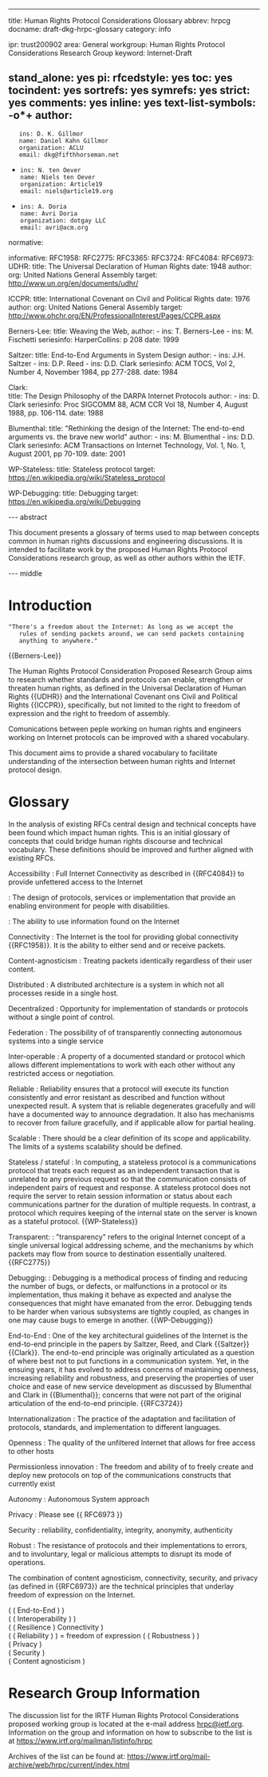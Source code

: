 ---
title: Human Rights Protocol Considerations Glossary
abbrev: hrpcg
docname: draft-dkg-hrpc-glossary
category: info

ipr: trust200902
area: General
workgroup: Human Rights Protocol Considerations Research Group
keyword: Internet-Draft

stand_alone: yes
pi:
  rfcedstyle: yes
  toc: yes
  tocindent: yes
  sortrefs: yes
  symrefs: yes
  strict: yes
  comments: yes
  inline: yes
  text-list-symbols: -o*+
author:
 -
       ins: D. K. Gillmor
       name: Daniel Kahn Gillmor
       organization: ACLU
       email: dkg@fifthhorseman.net
 -
       ins: N. ten Oever
       name: Niels ten Oever
       organization: Article19
       email: niels@article19.org
 - 
       ins: A. Doria
       name: Avri Doria
       organization: dotgay LLC
       email: avri@acm.org


normative:
  
informative:
   RFC1958:
   RFC2775:
   RFC3365:
   RFC3724:
   RFC4084:
   RFC6973:
   UDHR:
     title: The Universal Declaration of Human Rights
     date: 1948
     author:
        org: United Nations General Assembly
     target:  http://www.un.org/en/documents/udhr/

   ICCPR:
     title: International Covenant on Civil and Political Rights
     date: 1976
     author:
        org: United Nations General Assembly
     target: http://www.ohchr.org/EN/ProfessionalInterest/Pages/CCPR.aspx
   
   Berners-Lee:
     title: Weaving the Web,
     author:
       - ins: T. Berners-Lee
       - ins: M. Fischetti
     seriesinfo:
       HarperCollins: p 208
     date: 1999

   Saltzer:
     title: End-to-End Arguments in System Design
     author: 
       - ins: J.H. Saltzer
       - ins: D.P. Reed
       - ins: D.D. Clark
     seriesinfo: ACM TOCS, Vol 2, Number 4, November
        1984, pp 277-288.
     date: 1984

   Clark:     
     title: The Design Philosophy of the DARPA Internet Protocols
     author:
       - ins: D. Clark
     seriesinfo: Proc SIGCOMM 88, ACM CCR Vol 18, Number 4, August
        1988, pp. 106-114.
     date: 1988

   Blumenthal:
     title: "Rethinking the design of the Internet: The end-to-end arguments vs. the brave new world"
     author:
       - ins: M. Blumenthal
       - ins: D.D. Clark
     seriesinfo: ACM Transactions on Internet Technology, Vol. 1, No. 1, August 2001, pp 70-109.
     date: 2001

   WP-Stateless:
     title: Stateless protocol
     target: https://en.wikipedia.org/wiki/Stateless_protocol

   WP-Debugging:
     title: Debugging
     target: https://en.wikipedia.org/wiki/Debugging

--- abstract

This document presents a glossary of terms used to map between
concepts common in human rights discussions and engineering
discussions.  It is intended to facilitate work by the proposed Human
Rights Protocol Considerations research group, as well as other
authors within the IETF.

--- middle


Introduction
============

    "There's a freedom about the Internet: As long as we accept the
       rules of sending packets around, we can send packets containing
       anything to anywhere."

{{Berners-Lee}}

The Human Rights Protocol Consideration Proposed Research Group aims
to research whether standards and protocols can enable, strengthen or
threaten human rights, as defined in the Universal Declaration of
Human Rights {{UDHR}} and the International Covenant ons Civil and
Political Rights {{ICCPR}}, specifically, but not limited to the
right to freedom of expression and the right to freedom of assembly.

Comunications between peple working on human rights and engineers
working on Internet protocols can be improved with a shared vocabulary.

This document aims to provide a shared vocabulary to facilitate
understanding of the intersection between human rights and Internet
protocol design.

Glossary
========

In the analysis of existing RFCs central design and technical concepts have been found which impact human rights.  This is an initial glossary of concepts that could bridge human rights discourse and technical vocabulary. These definitions should be improved and further aligned with existing RFCs.

Accessibility
: Full Internet Connectivity as described in {{RFC4084}} to provide unfettered access to the Internet 

: The design of protocols, services or implementation that provide an enabling environment for people with disabilities.

: The ability to use information found on the Internet

Connectivity
: The Internet is the tool for providing global connectivity {{RFC1958}}. It is the ability to either send and or receive packets.

Content-agnosticism
: Treating packets identically regardless of their user content.

Distributed
: A distributed architecture is a system in which not all processes reside in a single host.

Decentralized
: Opportunity for implementation of standards or protocols without a single point of control.

Federation
: The possibility of of transparently connecting autonomous systems into a single service

Inter-operable
: A property of a documented standard or protocol which allows different implementations to work with each other without any restricted access or negotiation. 

Reliable
: Reliability ensures that a protocol will execute its function consistently and error resistant as described and function without unexpected result. A system that is reliable degenerates gracefully and will have a documented way to announce degradation.  It also has mechanisms to recover from failure gracefully, and if applicable allow for partial healing. 

Scalable
: There should be a clear definition of its scope and applicability.  The limits of a systems scalability should be defined. 

Stateless / stateful 
: In computing, a stateless protocol is a communications protocol that treats each request as an independent transaction that is unrelated to any previous request so that the communication consists of independent pairs of request and response. A stateless protocol does not require the server to retain session information or status about each communications partner for the duration of multiple requests. In contrast, a protocol which requires keeping of the internal state on the server is known as a stateful protocol. {{WP-Stateless}}

Transparent:
: "transparency" refers to the original Internet concept of a single universal logical addressing scheme, and the mechanisms by which packets may flow from source to destination essentially unaltered. {{RFC2775}}

Debugging:
: Debugging is a methodical process of finding and reducing the number of bugs, or defects, or malfunctions in a protocol or its implementation, thus making it behave as expected and analyse the consequences that might have emanated from the error. Debugging tends to be harder when various subsystems are tightly coupled, as changes in one may cause bugs to emerge in another. {{WP-Debugging}}

End-to-End
: One of the key architectural guidelines of the Internet is the end-to-end principle in the papers by Saltzer, Reed, and Clark {{Saltzer}} {{Clark}}. The end-to-end principle was originally articulated as a question of where best not to put functions in a communication system. Yet, in the ensuing years, it has evolved to address concerns of maintaining openness, increasing reliability and robustness, and preserving the properties of user choice and ease of new service development as discussed by Blumenthal and Clark in {{Blumenthal}}; concerns that were not part of the original articulation of the end-to-end principle. {{RFC3724}}

Internationalization
: The practice of the adaptation and facilitation of protocols, standards, and implementation to different languages.
    
Openness
: The quality of the unfiltered Internet that allows for free access to other hosts

Permissionless innovation
:  The freedom and ability of to freely create and deploy new protocols on top of the communications constructs that currently exist
    
Autonomy
: Autonomous System approach

Privacy
: Please see {{ RFC6973 }}

Security 
: reliability, confidentiality, integrity, anonymity, authenticity

Robust
: The resistance of protocols and their implementations to errors, and to involuntary, legal or malicious attempts to disrupt its mode of operations.


The combination of content agnosticism, connectivity, security, and privacy (as defined in {{RFC6973}} are the technical principles that underlay freedom of expression on the Internet.



  (  ( End-to-End      )               )                            
 (  (  Interoperability )               )                           
(   (  Resilience       )  Connectivity  )                          
(   (  Reliability      )                )   = freedom of expression
(    ( Robustness      )                 )                          
(              Privacy                   )                          
 (             Security                 )                           
  (            Content agnosticism     )                            



Research Group Information
==========================

The discussion list for the IRTF Human Rights Protocol Considerations
proposed working group is located at the e-mail address
<hrpc@ietf.org>. Information on the group and information on how to
subscribe to the list is at
<https://www.irtf.org/mailman/listinfo/hrpc>

Archives of the list can be found at:
<https://www.irtf.org/mail-archive/web/hrpc/current/index.html>



